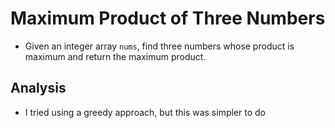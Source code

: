 # Maximum Product of Three Numbers
- Given an integer array `nums`, find three numbers whose product is maximum and return the maximum product.

## Analysis
- I tried using a greedy approach, but this was simpler to do
